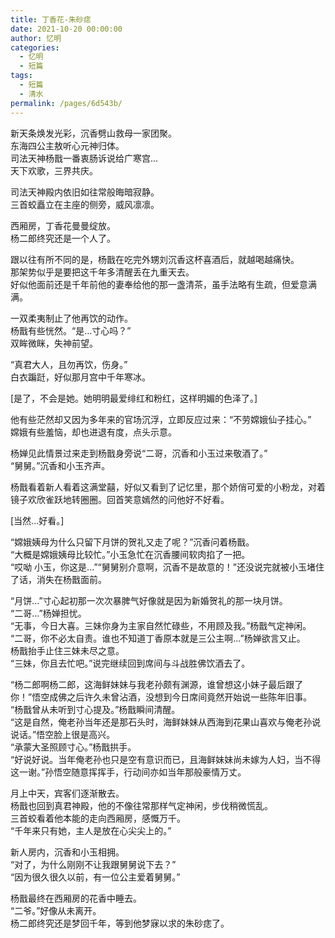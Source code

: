 ```yaml
---
title: 丁香花-朱砂痣
date: 2021-10-20 00:00:00
author: 忆明
categories: 
  - 忆明
  - 短篇
tags: 
  - 短篇
  - 清水
permalink: /pages/6d543b/
---
```


新天条焕发光彩，沉香劈山救母一家团聚。  
东海四公主敖听心元神归体。  
司法天神杨戬一番衷肠诉说给广寒宫...  
天下欢歌，三界共庆。

<!-- more -->

司法天神殿内依旧如往常般晦暗寂静。  
三首蛟矗立在主座的侧旁，威风凛凛。

西厢房，丁香花曼曼绽放。  
杨二郎终究还是一个人了。

跟以往有所不同的是，杨戬在吃完外甥刘沉香这杯喜酒后，就越喝越痛快。  
那架势似乎是要把这千年多清醒丢在九重天去。  
好似他面前还是千年前他的妻奉给他的那一盏清茶，虽手法略有生疏，但爱意满满。

一双柔夷制止了他再饮的动作。  
杨戬有些恍然。“是...寸心吗？”  
双眸微眯，失神前望。

“真君大人，且勿再饮，伤身。”  
白衣蹁跹，好似那月宫中千年寒冰。

[是了，不会是她。她明明最爱绯红和粉红，这样明媚的色泽了。]

他有些茫然却又因为多年来的官场沉浮，立即反应过来：“不劳嫦娥仙子挂心。”  
嫦娥有些羞恼，却也进退有度，点头示意。

杨婵见此情景过来走到杨戬身旁说“二哥，沉香和小玉过来敬酒了。”  
“舅舅。”沉香和小玉齐声。

杨戬看着新人看着这满堂囍，好似又看到了记忆里，那个娇俏可爱的小粉龙，对着镜子欢欣雀跃地转圈圈。回首笑意嫣然的问他好不好看。

[当然...好看。]

“嫦娥姨母为什么只留下月饼的贺礼又走了呢？”沉香问着杨戬。  
“大概是嫦娥姨母比较忙。”小玉急忙在沉香腰间软肉掐了一把。  
“哎呦 小玉，你这是...”“舅舅别介意啊，沉香不是故意的！”还没说完就被小玉堵住了话，消失在杨戬面前。

“月饼...”寸心起初那一次次暴脾气好像就是因为新婚贺礼的那一块月饼。  
“二哥...”杨婵担忧。  
“无事，今日大喜。三妹你身为主家自然忙碌些，不用顾及我。”杨戬气定神闲。  
“二哥，你不必太自责。谁也不知道丁香原本就是三公主啊...”杨婵欲言又止。  
杨戬抬手止住三妹未尽之意。  
“三妹，你且去忙吧。”说完继续回到席间与斗战胜佛饮酒去了。

“杨二郎啊杨二郎，这海鲜妹妹与我老孙颇有渊源，谁曾想这小妹子最后跟了你！”悟空成佛之后许久未曾沾酒，没想到今日席间竟然开始说一些陈年旧事。  
“杨戬曾从未听到寸心提及。”杨戬瞬间清醒。  
“这是自然，俺老孙当年还是那石头时，海鲜妹妹从西海到花果山喜欢与俺老孙说说话。”悟空脸上很是高兴。  
“承蒙大圣照顾寸心。”杨戬拱手。  
“好说好说。当年俺老孙也只是空有意识而已，且海鲜妹妹尚未嫁为人妇，当不得这一谢。”孙悟空随意挥挥手，行动间亦如当年那般豪情万丈。

月上中天，宾客们逐渐散去。  
杨戬也回到真君神殿，他的不像往常那样气定神闲，步伐稍微慌乱。  
三首蛟看着他本能的走向西厢房，感慨万千。  
“千年来只有她，主人是放在心尖尖上的。”

新人房内，沉香和小玉相拥。  
“对了，为什么刚刚不让我跟舅舅说下去？”  
“因为很久很久以前，有一位公主爱着舅舅。”

杨戬最终在西厢房的花香中睡去。  
“二爷。”好像从未离开。  
杨二郎终究还是梦回千年，等到他梦寐以求的朱砂痣了。
